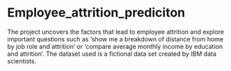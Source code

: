 # Employee_attrition_prediciton
The project uncovers the factors that lead to employee attrition and explore important questions such as ‘show me a breakdown of distance from home by job role and attrition’ or ‘compare average monthly income by education and attrition’. The dataset used is a fictional data set created by IBM data scientists.
